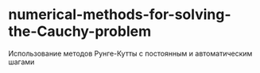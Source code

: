 # numerical-methods-for-solving-the-Cauchy-problem
Использование методов Рунге-Кутты с постоянным и автоматическим шагами
